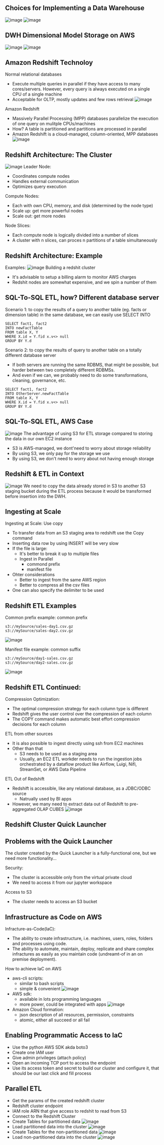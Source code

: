 ## Choices for Implementing a Data Warehouse
![image](/imgs/cloud.png)
![image](/imgs/premise.png)

## DWH Dimensional Model Storage on AWS
![image](/imgs/dimensional_model_storage_on_asw.png)
![image](/imgs/dimensional_model_storage_on_asw2.png)

## Amazon Redshift Technoloy
Normal relational databases
- Execute multiple queries in parallel if they have access to many cores/servers. However, every query is always executed on a single CPU of a single machine
- Acceptable for OLTP, mostly updates and few rows retrieval
![image](/imgs/normal_relational_databases.png)

Amazon Redshift
- Massively Parallel Processing (MPP) databases parallelize the execution of one query on mulitple CPUs/machines
- How? A table is partitioned and partitions are processed in parallel
- Amazon Redshift is a cloud-managed, column-oriented, MPP databases
![image](/imgs/mpp.png)

## Redshift Architecture: The Cluster
![image](/imgs/redshift_cluster.png)
Leader Node:
- Coordinates compute nodes
- Handles external communication
- Optimizes query execution

Compute Nodes:
- Each with own CPU, memory, and disk (determined by the node type)
- Scale up: get more powerful nodes
- Scale out: get more nodes

Node Slices:
- Each compute node is logically divided into a number of slices
- A cluster with n slices, can proces n partitions of a table simultaneously

## Redshift Architecture: Example
Examples:
![image](/imgs/redshift_cluster_eg.png)
Building a redshit cluster
- It's advisable to setup a billing alarm to monitor AWS charges
- Redshit nodes are somewhat expensive, and we spin a number of them

## SQL-To-SQL ETL, how? Different database server
Scenario 1: to copy the results of a query to another table (eg. facts or dimension table) in the same database, we can easily use SELECT INTO
```
SELECT fact1, fact2
INTO newFactTable
FROM table X, Y
WHERE X.id = Y.fid x.v<> null
GROUP BY Y.d
```

Scenario 2: to copy the results of query to another table on a totally different database server
- If both servers are running the same RDBMS, that might be possible, but harder between two completely different RDBMSs.
- And even if we can, we probably need to do some transformations, cleaning, governance, etc.
```
SELECT fact1, fact2
INTO OtherServer.newFactTable
FROM table X, Y
WHERE X.id = Y.fid x.v<> null
GROUP BY Y.d
```
## SQL-To-SQL ETL, AWS Case
![image](/imgs/etl_aws_case.png)
The advantage of using S3 for ETL storage compared to storing the data in our own EC2 instance
- S3 is AWS-managed, we dont'need to worry about storage reliability
- By using S3, we only pay for the storage we use
- By using S3, we don't need to worry about not having enough storage

## Redshift & ETL in Context
![image](/imgs/etl_in_context.png)
We need to copy the data already stored in S3 to another S3 staging bucket during the ETL process because it would be transformed before insertion into the DWH.

## Ingesting at Scale
Ingesting at Scale: Use copy
- To transfer data from an S3 staging area to redshift use the Copy command
- Inserting data row by using INSERT will be very slow
- If the file is large:
  - It's better to break it up to multiple files
  - Ingest in Parallel
    - commond prefix
    - manifest file
- Ohter considerations 
  - Better to ingest from the same AWS region
  - Better to compress all the  csv files
- One can also specify the delimiter to be used

## Redshift ETL Examples
Common prefix example: common prefix
```
s3://mySource/sales-day1.csv.gz
s3://mySource/sales-day2.csv.gz
```
![image](/imgs/common_prefix_example.png)

Manifest file example: common suffix
```
s3://mySource/day1-sales.csv.gz
s3://mySource/day2-sales.csv.gz
```
![image](/imgs/manifest_file_example.png)


## Redshift ETL Continued: 
Compression Optimization:
- The optimal compression strategy for each column type is different
- Redshift gives the user control over the compression of each column
- The COPY command makes automatic best effort compression decisions for each column

ETL from other sources
- It is also possible to ingest directly using ssh from EC2 machines
- Other than that
  - S3 needs to be used as a staging area
  - Usually, an EC2 ETL workder needs to run the ingestion jobs orchestrated by a dataflow product like Airflow, Luigi, Nifi, StreamSet, or AWS Data Pipeline
  
ETL Out of Redshift
- Redshift is accessible, like any relational database, as a JDBC/ODBC source
  - Natrually used by BI apps
- However, we many need to extract data out of Redshift to pre-aggregated OLAP CUBES
![image](/imgs/etl_out_of_redshift.png)

## Redshift Cluster Quick Launcher

## Problems with the Quick Launcher
The cluster created by the Quick Launcher is a fully-functional one, but we need more functionality...

Security:
- The cluster is accessible only from the virtual private cloud
- We need to access it from our jupyter workspace

Access to S3
- The cluster needs to access an S3 bucket

## Infrastructure as Code on AWS
Infracture-as-Code(IaC):
- The ability to create infrastructure, i.e. machines, users, roles, folders and processes using code.
- The ability to automate, maintain, deploy, replicate and share complex infractures as easily as you maintain code (undreamt-of in an on premise deployment).

How to achieve IaC on AWS
- aws-cli scripts: 
  - similar to bash scripts
  - simple & convenient
![image](/imgs/aws_cli.png)
- AWS sdk: 
  - available in lots programming languages
  - more power, could be integrated with apps
![image](/imgs/aws_sdk.png)
- Amazon Cloud formation: 
  - json description of all resources, permission, constraints
  - atomic, either all succeed or all fail
  
 ## Enabling Programmatic Access to IaC
 - Use the python AWS SDK akda boto3
 - Create one IAM user 
 - Give admin privileges (attach policy)
 - Open an incoming TCP port to access the endpoint
 - Use its access token and secret to build our cluster and configure it, that should be our last click and fill process
 
 ## Parallel ETL
 - Get the params of the created redshift cluster
  - Redshift cluster endpoint
  - IAM role ARN that give access to redshit to read from S3
 - Connect to the Redshift Cluster
 - Create Tables for partitioned data
 ![image](/imgs/creat_table1.png)
 - Load partitioned data into the cluster
![image](/imgs/load_data1.png)
 - Create Tables for the non-partitioned data
![image](/imgs/create_table2.png)
 - Load non-partitioned data into the cluster
![image](/imgs/load_data2.png)
